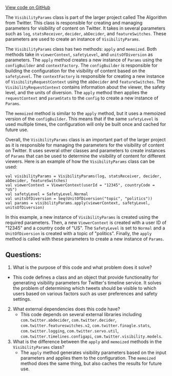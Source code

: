 [View code on GitHub](https://github.com/misbahsy/the-algorithm/visibilitylib/src/main/scala/com/twitter/visibility/configapi/VisibilityParams.scala)

The `VisibilityParams` class is part of the larger project called The Algorithm from Twitter. This class is responsible for creating and managing parameters for visibility of content on Twitter. It takes in several parameters such as `log`, `statsReceiver`, `decider`, `abDecider`, and `featureSwitches`. These parameters are used to create an instance of `VisibilityParams`.

The `VisibilityParams` class has two methods: `apply` and `memoized`. Both methods take in `viewerContext`, `safetyLevel`, and `unitsOfDiversion` as parameters. The `apply` method creates a new instance of `Params` using the `configBuilder` and `contextFactory`. The `configBuilder` is responsible for building the configuration for the visibility of content based on the `safetyLevel`. The `contextFactory` is responsible for creating a new instance of `VisibilityRequestContext` using the `abDecider` and `featureSwitches`. The `VisibilityRequestContext` contains information about the viewer, the safety level, and the units of diversion. The `apply` method then applies the `requestContext` and `paramStats` to the `config` to create a new instance of `Params`.

The `memoized` method is similar to the `apply` method, but it uses a memoized version of the `configBuilder`. This means that if the same `safetyLevel` is used multiple times, the configuration will only be built once and cached for future use.

Overall, the `VisibilityParams` class is an important part of the larger project as it is responsible for managing the parameters for the visibility of content on Twitter. It uses several other classes and parameters to create instances of `Params` that can be used to determine the visibility of content for different viewers. Here is an example of how the `VisibilityParams` class can be used:

```
val visibilityParams = VisibilityParams(log, statsReceiver, decider, abDecider, featureSwitches)
val viewerContext = ViewerContext(userId = "12345", countryCode = "US")
val safetyLevel = SafetyLevel.Normal
val unitsOfDiversion = Seq(UnitOfDiversion("topic", "politics"))
val params = visibilityParams.apply(viewerContext, safetyLevel, unitsOfDiversion)
```

In this example, a new instance of `VisibilityParams` is created using the required parameters. Then, a new `ViewerContext` is created with a user ID of "12345" and a country code of "US". The `SafetyLevel` is set to `Normal` and a `UnitOfDiversion` is created with a topic of "politics". Finally, the `apply` method is called with these parameters to create a new instance of `Params`.
## Questions: 
 1. What is the purpose of this code and what problem does it solve?
   - This code defines a class and an object that provide functionality for generating visibility parameters for Twitter's timeline service. It solves the problem of determining which tweets should be visible to which users based on various factors such as user preferences and safety settings.
2. What external dependencies does this code have?
   - This code depends on several external libraries including `com.twitter.abdecider`, `com.twitter.decider`, `com.twitter.featureswitches.v2`, `com.twitter.finagle.stats`, `com.twitter.logging`, `com.twitter.servo.util`, `com.twitter.timelines.configapi`, `com.twitter.visibility.models`.
3. What is the difference between the `apply` and `memoized` methods in the `VisibilityParams` class?
   - The `apply` method generates visibility parameters based on the input parameters and applies them to the configuration. The `memoized` method does the same thing, but also caches the results for future use.
